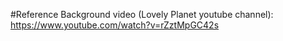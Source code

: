 #Reference
Background video (Lovely Planet youtube channel): https://www.youtube.com/watch?v=rZztMpGC42s
